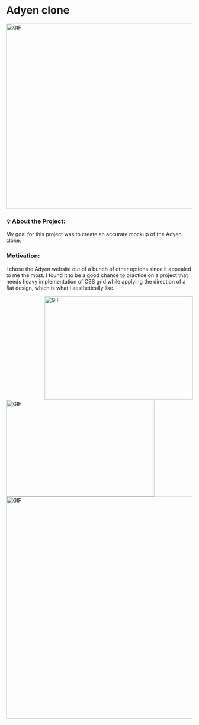 # Adyen clone

 <img alt="GIF" src="https://github.com/amagsid/Adyen.com-clone/blob/master/readme-assets/Tour.gif" width="950" height="500" />

 ### 💡 About the Project:
 My goal for this project was to create an accurate mockup of the Adyen clone.
 
 
  ###  Motivation:
  I chose the Adyen website out of a bunch of other options since it appealed to me the most. I found it to be a good chance to practice on a project that needs heavy implementation of CSS grid while applying the direction of a flat design, which is what I aesthetically like.
  
   <img align="right" alt="GIF" src="https://github.com/amagsid/Adyen.com-clone/blob/master/readme-assets/sales%20channels.gif" width="400" height="280" />
   <img align="center" alt="GIF" src="https://github.com/amagsid/Adyen.com-clone/blob/master/readme-assets/landing%20banner.gif" width="400" height="260" />
     <img alt="GIF" src="https://github.com/amagsid/Adyen.com-clone/blob/master/readme-assets/animation.gif" width="1200" height="600" />

